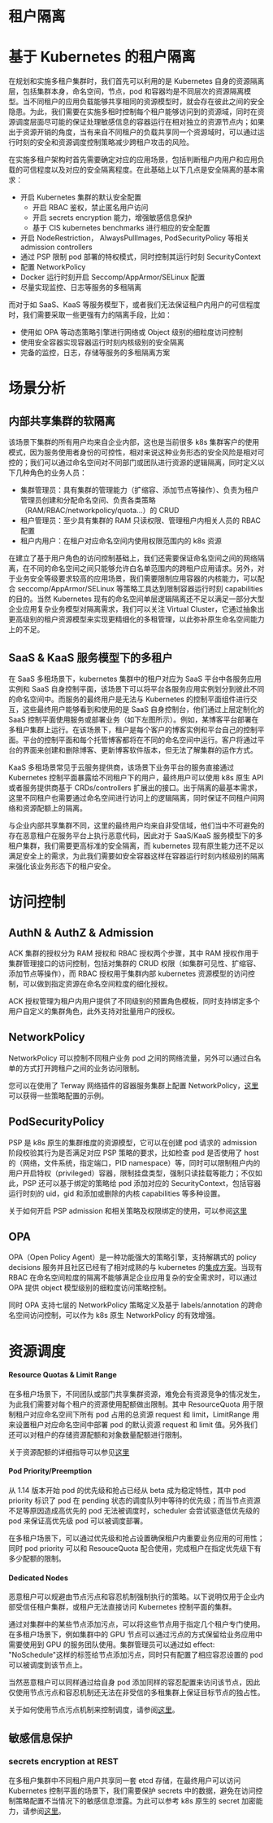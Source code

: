# 租户隔离

# 基于 Kubernetes 的租户隔离

在规划和实施多租户集群时，我们首先可以利用的是 Kubernetes 自身的资源隔离层，包括集群本身，命名空间，节点，pod 和容器均是不同层次的资源隔离模型。当不同租户的应用负载能够共享相同的资源模型时，就会存在彼此之间的安全隐患。为此，我们需要在实施多租时控制每个租户能够访问到的资源域，同时在资源调度层面尽可能的保证处理敏感信息的容器运行在相对独立的资源节点内；如果出于资源开销的角度，当有来自不同租户的负载共享同一个资源域时，可以通过运行时刻的安全和资源调度控制策略减少跨租户攻击的风险。

在实施多租户架构时首先需要确定对应的应用场景，包括判断租户内用户和应用负载的可信程度以及对应的安全隔离程度。在此基础上以下几点是安全隔离的基本需求：

- 开启 Kubernetes 集群的默认安全配置
  - 开启 RBAC 鉴权，禁止匿名用户访问
  - 开启 secrets encryption 能力，增强敏感信息保护
  - 基于 CIS kubernetes benchmarks 进行相应的安全配置
- 开启 NodeRestriction， AlwaysPullImages, PodSecurityPolicy 等相关 admission controllers
- 通过 PSP 限制 pod 部署的特权模式，同时控制其运行时刻 SecurityContext
- 配置 NetworkPolicy
- Docker 运行时刻开启 Seccomp/AppArmor/SELinux 配置
- 尽量实现监控、日志等服务的多租隔离

而对于如 SaaS、KaaS 等服务模型下，或者我们无法保证租户内用户的可信程度时，我们需要采取一些更强有力的隔离手段，比如：

- 使用如 OPA 等动态策略引擎进行网络或 Object 级别的细粒度访问控制
- 使用安全容器实现容器运行时刻内核级别的安全隔离
- 完备的监控，日志，存储等服务的多租隔离方案

# 场景分析

## 内部共享集群的软隔离

该场景下集群的所有用户均来自企业内部，这也是当前很多 k8s 集群客户的使用模式，因为服务使用者身份的可控性，相对来说这种业务形态的安全风险是相对可控的；我们可以通过命名空间对不同部门或团队进行资源的逻辑隔离，同时定义以下几种角色的业务人员：

- 集群管理员：具有集群的管理能力（扩缩容、添加节点等操作）、负责为租户管理员创建和分配命名空间、负责各类策略（RAM/RBAC/networkpolicy/quota...）的 CRUD
- 租户管理员：至少具有集群的 RAM 只读权限、管理租户内相关人员的 RBAC 配置
- 租户内用户：在租户对应命名空间内使用权限范围内的 k8s 资源

在建立了基于用户角色的访问控制基础上，我们还需要保证命名空间之间的网络隔离，在不同的命名空间之间只能够允许白名单范围内的跨租户应用请求。另外，对于业务安全等级要求较高的应用场景，我们需要限制应用容器的内核能力，可以配合 seccomp/AppArmor/SELinux 等策略工具达到限制容器运行时刻 capabilities 的目的。当然 Kubernetes 现有的命名空间单层逻辑隔离还不足以满足一部分大型企业应用复杂业务模型对隔离需求，我们可以关注 Virtual Cluster，它通过抽象出更高级别的租户资源模型来实现更精细化的多租管理，以此弥补原生命名空间能力上的不足。

## SaaS & KaaS 服务模型下的多租户

在 SaaS 多租场景下，kubernetes 集群中的租户对应为 SaaS 平台中各服务应用实例和 SaaS 自身控制平面，该场景下可以将平台各服务应用实例划分到彼此不同的命名空间中。而服务的最终用户是无法与 Kubernetes 的控制平面组件进行交互，这些最终用户能够看到和使用的是 SaaS 自身控制台，他们通过上层定制化的 SaaS 控制平面使用服务或部署业务（如下左图所示）。例如，某博客平台部署在多租户集群上运行。在该场景下，租户是每个客户的博客实例和平台自己的控制平面。平台的控制平面和每个托管博客都将在不同的命名空间中运行。客户将通过平台的界面来创建和删除博客、更新博客软件版本，但无法了解集群的运作方式。

KaaS 多租场景常见于云服务提供商，该场景下业务平台的服务直接通过 Kubernetes 控制平面暴露给不同租户下的用户，最终用户可以使用 k8s 原生 API 或者服务提供商基于 CRDs/controllers 扩展出的接口。出于隔离的最基本需求，这里不同租户也需要通过命名空间进行访问上的逻辑隔离，同时保证不同租户间网络和资源配额上的隔离。

与企业内部共享集群不同，这里的最终用户均来自非受信域，他们当中不可避免的存在恶意租户在服务平台上执行恶意代码，因此对于 SaaS/KaaS 服务模型下的多租户集群，我们需要更高标准的安全隔离，而 kubernetes 现有原生能力还不足以满足安全上的需求，为此我们需要如安全容器这样在容器运行时刻内核级别的隔离来强化该业务形态下的租户安全。

# 访问控制

## AuthN & AuthZ & Admission

ACK 集群的授权分为 RAM 授权和 RBAC 授权两个步骤，其中 RAM 授权作用于集群管理接口的访问控制，包括对集群的 CRUD 权限（如集群可见性、扩缩容、添加节点等操作），而 RBAC 授权用于集群内部 kubernetes 资源模型的访问控制，可以做到指定资源在命名空间粒度的细化授权。

ACK 授权管理为租户内用户提供了不同级别的预置角色模板，同时支持绑定多个用户自定义的集群角色，此外支持对批量用户的授权。

## NetworkPolicy

NetworkPolicy 可以控制不同租户业务 pod 之间的网络流量，另外可以通过白名单的方式打开跨租户之间的业务访问限制。

您可以在使用了 Terway 网络插件的容器服务集群上配置 NetworkPolicy，[这里](https://github.com/ahmetb/kubernetes-network-policy-recipes)可以获得一些策略配置的示例。

## PodSecurityPolicy

PSP 是 k8s 原生的集群维度的资源模型，它可以在创建 pod 请求的 admission 阶段校验其行为是否满足对应 PSP 策略的要求，比如检查 pod 是否使用了 host 的（网络，文件系统，指定端口，PID namespace）等，同时可以限制租户内的用户开启特权（privileged）容器，限制挂盘类型，强制只读挂载等能力；不仅如此，PSP 还可以基于绑定的策略给 pod 添加对应的 SecurityContext，包括容器运行时刻的 uid，gid 和添加或删除的内核 capabilities 等多种设置。

关于如何开启 PSP admission 和相关策略及权限绑定的使用，可以参阅[这里](https://kubernetes.io/zh/docs/concepts/policy/pod-security-policy/#什么是-pod-安全策略)

## OPA

OPA（Open Policy Agent）是一种功能强大的策略引擎，支持解耦式的 policy decisions 服务并且社区已经有了相对成熟的与 kubernetes 的[集成方案](https://www.openpolicyagent.org/docs/latest/kubernetes-admission-control)。当现有 RBAC 在命名空间粒度的隔离不能够满足企业应用复杂的安全需求时，可以通过 OPA 提供 object 模型级别的细粒度访问策略控制。

同时 OPA 支持七层的 NetworkPolicy 策略定义及基于 labels/annotation 的跨命名空间访问控制，可以作为 k8s 原生 NetworkPolicy 的有效增强。

# 资源调度

#### Resource Quotas & Limit Range

在多租户场景下，不同团队或部门共享集群资源，难免会有资源竞争的情况发生，为此我们需要对每个租户的资源使用配额做出限制。其中 ResourceQuota 用于限制租户对应命名空间下所有 pod 占用的总资源 request 和 limit，LimitRange 用来设置租户对应命名空间中部署 pod 的默认资源 request 和 limit 值。另外我们还可以对租户的存储资源配额和对象数量配额进行限制。

关于资源配额的详细指导可以参见[这里](https://kubernetes.io/zh/docs/concepts/policy/resource-quotas/)

#### Pod Priority/Preemption

从 1.14 版本开始 pod 的优先级和抢占已经从 beta 成为稳定特性，其中 pod priority 标识了 pod 在 pending 状态的调度队列中等待的优先级；而当节点资源不足等原因造成高优先的 pod 无法被调度时，scheduler 会尝试驱逐低优先级的 pod 来保证高优先级 pod 可以被调度部署。

在多租户场景下，可以通过优先级和抢占设置确保租户内重要业务应用的可用性；同时 pod priority 可以和 ResouceQuota 配合使用，完成租户在指定优先级下有多少配额的限制。

#### Dedicated Nodes

恶意租户可以规避由节点污点和容忍机制强制执行的策略。以下说明仅用于企业内部受信任租户集群，或租户无法直接访问 Kubernetes 控制平面的集群。

通过对集群中的某些节点添加污点，可以将这些节点用于指定几个租户专门使用。在多租户场景下，例如集群中的 GPU 节点可以通过污点的方式保留给业务应用中需要使用到 GPU 的服务团队使用。集群管理员可以通过如 effect: "NoSchedule"这样的标签给节点添加污点，同时只有配置了相应容忍设置的 pod 可以被调度到该节点上。

当然恶意租户可以同样通过给自身 pod 添加同样的容忍配置来访问该节点，因此仅使用节点污点和容忍机制还无法在非受信的多租集群上保证目标节点的独占性。

关于如何使用节点污点机制来控制调度，请参阅[这里](https://kubernetes.io/docs/concepts/configuration/taint-and-toleration/)。

## 敏感信息保护

### secrets encryption at REST

在多租户集群中不同租户用户共享同一套 etcd 存储，在最终用户可以访问 Kubernetes 控制平面的场景下，我们需要保护 secrets 中的数据，避免在访问控制策略配置不当情况下的敏感信息泄露。为此可以参考 k8s 原生的 secret 加密能力，请参阅[这里](https://kubernetes.io/docs/tasks/administer-cluster/encrypt-data/)。
